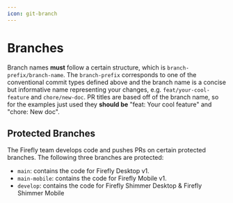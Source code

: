 ```yaml
---
icon: git-branch
---
```


# Branches

Branch names __must__ follow a certain structure, which is `branch-prefix/branch-name`. The `branch-prefix` corresponds to one of the conventional commit types defined above and the branch name is a concise but informative name representing your changes, e.g. `feat/your-cool-feature` and `chore/new-doc`. PR titles are based off of the branch name, so for the examples just used they __should be__ "feat: Your cool feature" and "chore: New doc".

## Protected Branches

The Firefly team develops code and pushes PRs on certain protected branches. The following three branches are protected:

- `main`: contains the code for Firefly Desktop v1.
- `main-mobile`: contains the code for Firefly Mobile v1.
- `develop`: contains the code for Firefly Shimmer Desktop & Firefly Shimmer Mobile
